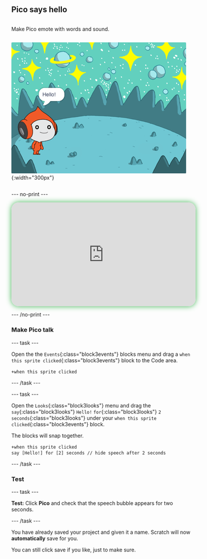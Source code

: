 ## Pico says hello

<div style="display: flex; flex-wrap: wrap">
<div style="flex-basis: 200px; flex-grow: 1; margin-right: 15px;">
  
Make Pico emote with words and sound.
</div>
<div>

![The Pico sprite saying, "Hello!"](images/pico-step2.png){:width="300px"}

</div>
</div>

--- no-print ---

<div style="position: relative; width: 100%; aspect-ratio: 16 / 9; border-radius: 20px; box-shadow: 0 0 15px #3fb654; overflow: hidden;">
<iframe
    src="https://www.youtube.com/embed/wZU1QGnKG8c?rel=0&cc_load_policy=1"
    style="position: absolute; inset: 0; width: 100%; height: 100%; border: none;"
    allowfullscreen>
</iframe>
</div>

--- /no-print ---

### Make Pico talk

--- task ---

Open the the `Events`{:class="block3events"} blocks menu and drag a `when this sprite clicked`{:class="block3events"} block to the Code area.

```blocks3
+when this sprite clicked
```

--- /task ---

--- task ---

Open the `Looks`{:class="block3looks"} menu and drag the `say`{:class="block3looks"} `Hello!` `for`{:class="block3looks"} `2` `seconds`{:class="block3looks"} under your `when this sprite clicked`{:class="block3events"} block.

The blocks will snap together.

```blocks3-hc
+when this sprite clicked
say [Hello!] for [2] seconds // hide speech after 2 seconds
```

--- /task ---

### Test

--- task ---

**Test:** Click **Pico** and check that the speech bubble appears for two seconds.

--- /task ---

You have already saved your project and given it a name. Scratch will now **automatically** save for you. 

You can still click save if you like, just to make sure.
